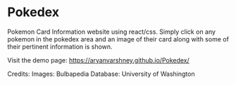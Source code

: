 # Pokedex
Pokemon Card Information website using react/css.
Simply click on any pokemon in the pokedex area and an image of their card along with some of their pertinent information is shown.

Visit the demo page: https://aryanvarshney.github.io/Pokedex/

Credits:
Images: Bulbapedia
Database: University of Washington
